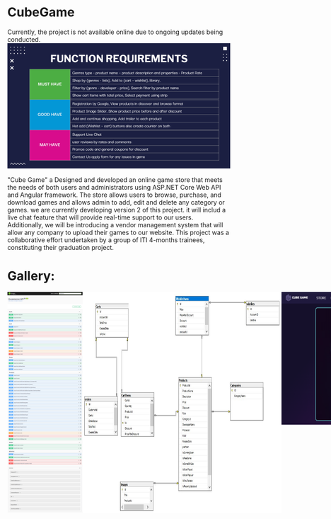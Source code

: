 # CubeGame

Currently, the project is not available online due to ongoing updates being conducted.
<img src="https://github.com/MarimEzz/CubeGame/blob/main/screenshots/All%20Requirments.png" width="750">

"Cube Game" a Designed and developed an online game store that meets the needs of both users and administrators using ASP.NET Core Web API and Angular framework. The store allows users to browse, purchase, and download games and allows admin to add, edit and delete any category or games. we are currently developing version 2 of this project. it will includ a live chat feature that will provide real-time support to our users. Additionally, we will be introducing a vendor management system that will allow any company to upload their games to our website. This project was a collaborative effort undertaken by a group of ITI 4-months trainees, constituting their graduation project.

# Gallery:
<div style="display:flex;">
<img src="https://github.com/MarimEzz/CubeGame/blob/main/screenshots/API%20Swagger.png" width="450" height="500">
<img src="https://github.com/MarimEzz/CubeGame/blob/main/screenshots/database%20tables.jpeg" width="450" height="500">
<img src="https://github.com/MarimEzz/CubeGame/blob/main/screenshots/signup.png" width="450" height="300">
<img src="https://github.com/MarimEzz/CubeGame/blob/main/screenshots/login.png" width="450" height="300">
<img src="https://github.com/MarimEzz/CubeGame/blob/main/screenshots/about-distribution.png" width="450" height="800">
<img src="https://github.com/MarimEzz/CubeGame/blob/main/screenshots/discover%20by%20lists.png" width="450" height="800">
<img src="https://github.com/MarimEzz/CubeGame/blob/main/screenshots/browse.png" width="450" height="800">
<img src="https://github.com/MarimEzz/CubeGame/blob/main/screenshots/filter%20by%20genre.png" width="450" height="400">
<img src="https://github.com/MarimEzz/CubeGame/blob/main/screenshots/filter.png" width="450" height="300">
<img src="https://github.com/MarimEzz/CubeGame/blob/main/screenshots/search.png" width="450" height="300">
<img src="https://github.com/MarimEzz/CubeGame/blob/main/screenshots/cover%20game.png" width="450" height="800">
<img src="https://github.com/MarimEzz/CubeGame/blob/main/screenshots/wishlist.png" width="450" height="300">
<img src="https://github.com/MarimEzz/CubeGame/blob/main/screenshots/cart.png" width="450" height="300">
<img src="https://github.com/MarimEzz/CubeGame/blob/main/screenshots/payment.png" width="450" height="300">
</div>
